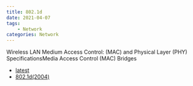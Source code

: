 ```yaml
---
title: 802.1d
date: 2021-04-07
tags:
	- Network
categories: Network
---
```


Wireless LAN Medium Access Control: (MAC) and Physical Layer (PHY) SpecificationsMedia Access Control (MAC) Bridges

<!--more-->

* <a href="latest" target="manual">latest</a>
* <a href="802.1D-2004.pdf" target="manual">802.1d(2004)</a>
